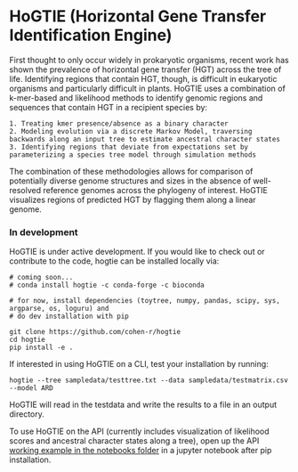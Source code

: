 # HoGTIE (**Ho**rizontal **G**ene **T**ransfer **I**dentification **E**ngine)

First thought to only occur widely in prokaryotic organisms, recent work has shown the prevalence of horizontal gene transfer (HGT) across the tree of life. Identifying regions that contain HGT, though, is difficult in eukaryotic organisms and particularly difficult in plants. HoGTIE uses a combination of k-mer-based and likelihood methods to identify genomic regions and sequences that contain HGT in a recipient species by:

	1. Treating kmer presence/absence as a binary character
	2. Modeling evolution via a discrete Markov Model, traversing backwards along an input tree to estimate ancestral character states
	3. Identifying regions that deviate from expectations set by parameterizing a species tree model through simulation methods

 The combination of these methodologies allows for comparison of potentially diverse genome structures and sizes in the absence of well-resolved reference genomes across the phylogeny of interest. HoGTIE visualizes regions of predicted HGT by flagging them along a linear genome. 


### In development
HoGTIE is under active development. If you would like to check out or contribute to the code, hogtie can be installed locally via:

```
# coming soon...
# conda install hogtie -c conda-forge -c bioconda

# for now, install dependencies (toytree, numpy, pandas, scipy, sys, argparse, os, loguru) and
# do dev installation with pip

git clone https://github.com/cohen-r/hogtie
cd hogtie
pip install -e .

```

If interested in using HoGTIE on a CLI, test your installation by running:
```
hogtie --tree sampledata/testtree.txt --data sampledata/testmatrix.csv --model ARD
```
HoGTIE will read in the testdata and write the results to a file in an output directory.

To use HoGTIE on the API (currently includes visualization of likelihood scores and ancestral character states along a tree), open up the API [working example in the notebooks folder](https://github.com/cohen-r/hogtie/blob/main/notebooks/working_example.ipynb) in a jupyter notebook after pip installation.